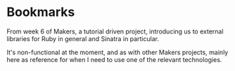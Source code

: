 Bookmarks
===

From week 6 of Makers, a tutorial driven project, introducing us to external libraries for Ruby in general and Sinatra in particular.

It's non-functional at the moment, and as with other Makers projects, mainly here as reference for when I need to use one of the relevant technologies.
